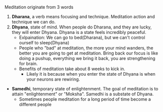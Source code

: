 Meditation originate from 3 words
1. **Dharana**, a verb means focusing and technique. Meditation action and technique we can do. 
2. **Dhyana**, state of mind. When people do Dharana, and they are lucky, they will enter Dhyana. Dhyana is a state feels incredibly peaceful.
	- Exlpaination: We can go to bed(Dharana), but we can't control ourself to sleep(Dhyana)
	- People who "bad" at meditation, the more your mind wanders, the better you are going to get at meditation. Bring back our focus is like doing a pushup, everything we bring it back, you are strengthening for brain.
	- Benefits of meditation take about 8 weeks to kick in.
		- Likely it is because when you enter the state of Dhyana is when your neurons are rewiring.
- **Samedhi**, temporary state of enlightenment. The goal of meditation is to attain "enlightenment" or "Moksha". Samedhi is a substate of Dhyana.
	- Sometimes people meditation for a long period of time become a different people